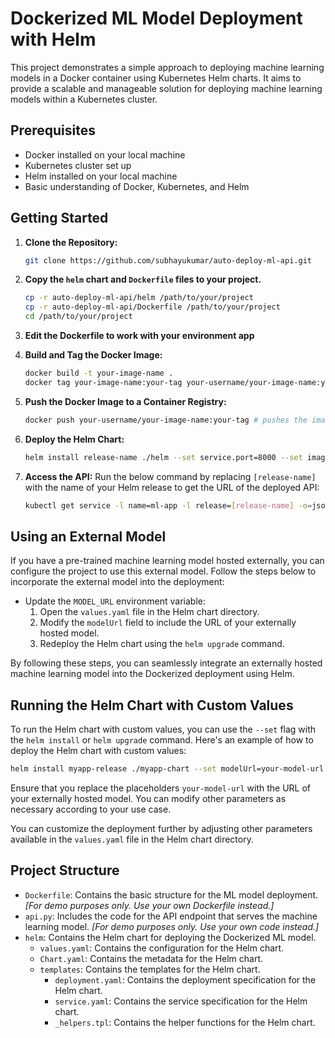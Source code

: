 # Dockerized ML Model Deployment with Helm

This project demonstrates a simple approach to deploying machine learning models in a Docker container using Kubernetes Helm charts. It aims to provide a scalable and manageable solution for deploying machine learning models within a Kubernetes cluster.

## Prerequisites

- Docker installed on your local machine
- Kubernetes cluster set up
- Helm installed on your local machine
- Basic understanding of Docker, Kubernetes, and Helm

## Getting Started

1. **Clone the Repository:**
   ```bash
   git clone https://github.com/subhayukumar/auto-deploy-ml-api.git
   ```

2. **Copy the `helm` chart and `Dockerfile` files to your project.**
   ```bash
   cp -r auto-deploy-ml-api/helm /path/to/your/project
   cp -r auto-deploy-ml-api/Dockerfile /path/to/your/project
   cd /path/to/your/project
   ```

3. **Edit the Dockerfile to work with your environment app**

4. **Build and Tag the Docker Image:**
   ```bash
   docker build -t your-image-name .
   docker tag your-image-name:your-tag your-username/your-image-name:your-tag
   ```

5. **Push the Docker Image to a Container Registry:**
   ```bash
   docker push your-username/your-image-name:your-tag # pushes the image to dockerhub
   ```

6. **Deploy the Helm Chart:**
   ```bash
   helm install release-name ./helm --set service.port=8000 --set image.repository=your-username/your-image-name --set image.tag=your-tag
   ```

7. **Access the API:**
   Run the below command by replacing `[release-name]` with the name of your Helm release to get the URL of the deployed API:
   ```bash
   kubectl get service -l name=ml-app -l release=[release-name] -o=jsonpath='http://{.items[0].status.loadBalancer.ingress[0].ip}:{.items[0].spec.ports[0].port}/ '
   ```

## Using an External Model

If you have a pre-trained machine learning model hosted externally, you can configure the project to use this external model. Follow the steps below to incorporate the external model into the deployment:

- Update the `MODEL_URL` environment variable:
   1. Open the `values.yaml` file in the Helm chart directory.
   2. Modify the `modelUrl` field to include the URL of your externally hosted model.
   3. Redeploy the Helm chart using the `helm upgrade` command.


By following these steps, you can seamlessly integrate an externally hosted machine learning model into the Dockerized deployment using Helm.

## Running the Helm Chart with Custom Values

To run the Helm chart with custom values, you can use the `--set` flag with the `helm install` or `helm upgrade` command. Here's an example of how to deploy the Helm chart with custom values:

```bash
helm install myapp-release ./myapp-chart --set modelUrl=your-model-url
```

Ensure that you replace the placeholders `your-model-url` with the URL of your externally hosted model. You can modify other parameters as necessary according to your use case.

You can customize the deployment further by adjusting other parameters available in the `values.yaml` file in the Helm chart directory.

## Project Structure

- `Dockerfile`: Contains the basic structure for the ML model deployment. _[For demo purposes only. Use your own Dockerfile instead.]_
- `api.py`: Includes the code for the API endpoint that serves the machine learning model. _[For demo purposes only. Use your own code instead.]_
- `helm`: Contains the Helm chart for deploying the Dockerized ML model.
    - `values.yaml`: Contains the configuration for the Helm chart.
    - `Chart.yaml`: Contains the metadata for the Helm chart.
    - `templates`: Contains the templates for the Helm chart.
        - `deployment.yaml`: Contains the deployment specification for the Helm chart.
        - `service.yaml`: Contains the service specification for the Helm chart.
        - `_helpers.tpl`: Contains the helper functions for the Helm chart.
